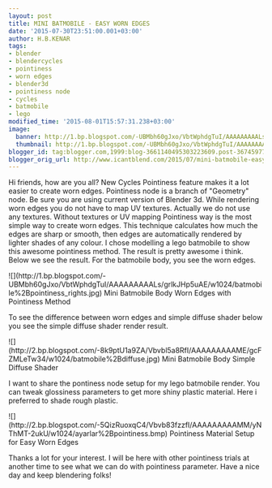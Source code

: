 ```yaml
---
layout: post
title: MINI BATMOBILE - EASY WORN EDGES
date: '2015-07-30T23:51:00.001+03:00'
author: H.B.KENAR
tags:
- blender
- blendercycles
- pointiness
- worn edges
- blender3d
- pointiness node
- cycles
- batmobile
- lego
modified_time: '2015-08-01T15:57:31.238+03:00'
image:
  banner: http://1.bp.blogspot.com/-UBMbh60gJxo/VbtWphdgTuI/AAAAAAAAALs/grlkJHp5uAE/w1024/batmobile%2Bpointiness_rights.jpg
  thumbnail: http://1.bp.blogspot.com/-UBMbh60gJxo/VbtWphdgTuI/AAAAAAAAALs/grlkJHp5uAE/s96/batmobile%2Bpointiness_rights.jpg
blogger_id: tag:blogger.com,1999:blog-3661140495303223609.post-3674597755909089366
blogger_orig_url: http://www.icantblend.com/2015/07/mini-batmobile-easy-worn-edges.html
---
```


Hi friends, how are you all? New Cycles Pointiness feature makes it a lot easier to create worn edges. Pointiness node is a branch of "Geometry" node. Be sure you are using current version of Blender 3d. While rendering worn edges you do not have to map UV textures. Actually we do not use any textures. Without textures or UV mapping Pointiness way is the most simple way to create worn edges. This technique calculates how much the edges are sharp or smooth, then edges are automatically rendered by lighter shades of any colour. I chose modelling a lego batmobile to show this awesome pointiness method. The result is pretty awesome i think. Below we see the result. For the batmobile body, you see the worn edges.

<div class="figure">
![](http://1.bp.blogspot.com/-UBMbh60gJxo/VbtWphdgTuI/AAAAAAAAALs/grlkJHp5uAE/w1024/batmobile%2Bpointiness_rights.jpg)
Mini Batmobile Body Worn Edges with Pointiness Method
</div>

To see the difference between worn edges&nbsp;and simple diffuse shader below you see the simple diffuse shader render result.

<div class="figure">
![](http://2.bp.blogspot.com/-8k9ptU1a9ZA/Vbvbl5a8RfI/AAAAAAAAAME/gcFZMLeTw34/w1024/batmobile%2Bdiffuse.jpg)
Mini Batmobile Body Simple Diffuse Shader
</div>

I want to share the pontiness node setup for my lego batmobile render. You can tweak glossiness parameters to get more shiny plastic material. Here i preferred to shade rough plastic.

<div class="figure">
![](http://2.bp.blogspot.com/-5QizRuoxqC4/Vbvb83fzzfI/AAAAAAAAAMM/yNThMT-2ukU/w1024/ayarlar%2Bpointiness.bmp)
Pointiness Material Setup for Easy Worn Edges
</div>

Thanks a lot for your interest. I will be here with other pointiness trials at another time to see what we can do with pointiness parameter. Have a nice day and keep blendering folks!

</div><br />
